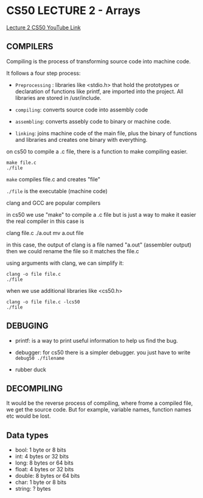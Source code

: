 # CS50 LECTURE 2 - Arrays

[Lecture 2 CS50 YouTube Link](https://www.youtube.com/live/XmYnsO7iSI8?si=Q_f3HFfP8u5MjRfr)

## COMPILERS

Compiling is the process of transforming source code into machine code.

It follows a four step process:

- `Preprocessing` : libraries like <stdio.h> that hold the prototypes or declaration of functions like printf, are imported into the project. All libraries are stored in /usr/include.

- `compiling`: converts source code into assembly code

- `assembling`: converts assebly code to binary or machine code.

- `linking`: joins machine code of the main file, plus the binary of functions and libraries and creates one binary with everything.


on cs50 to compile a .c file, there is a function to make compiling easier.

```
make file.c
./file
```
`make` compiles file.c and creates "file"

`./file` is the executable (machine code)

clang and GCC are popular compilers

in cs50 we use "make" to compile a .c file but is just a way to make it easier
the real compiler in this case is

clang file.c
./a.out
mv a.out file

in this case, the output of clang is a file named "a.out" (assembler output)
then we could rename the file so it matches the file.c

using arguments with clang, we can simplify it:

```
clang -o file file.c
./file
```

when we use additional libraries like <cs50.h>
```
clang -o file file.c -lcs50
./file
```
## DEBUGING

- printf: is a way to print useful information to help us find the bug.

- debugger: for cs50 there is a simpler debugger. you just have to write `debug50 ./filename`

- rubber duck

## DECOMPILING

It would be the reverse process of compiling, where frome a compiled file, we get the source code. But for example, variable names, function names etc would be lost.

## Data types
- bool: 1 byte or 8 bits
- int: 4 bytes or 32 bits
- long: 8 bytes or 64 bits
- float: 4 bytes or 32 bits
- double: 8 bytes or 64 bits
- char: 1 byte or 8 bits
- string: ? bytes

